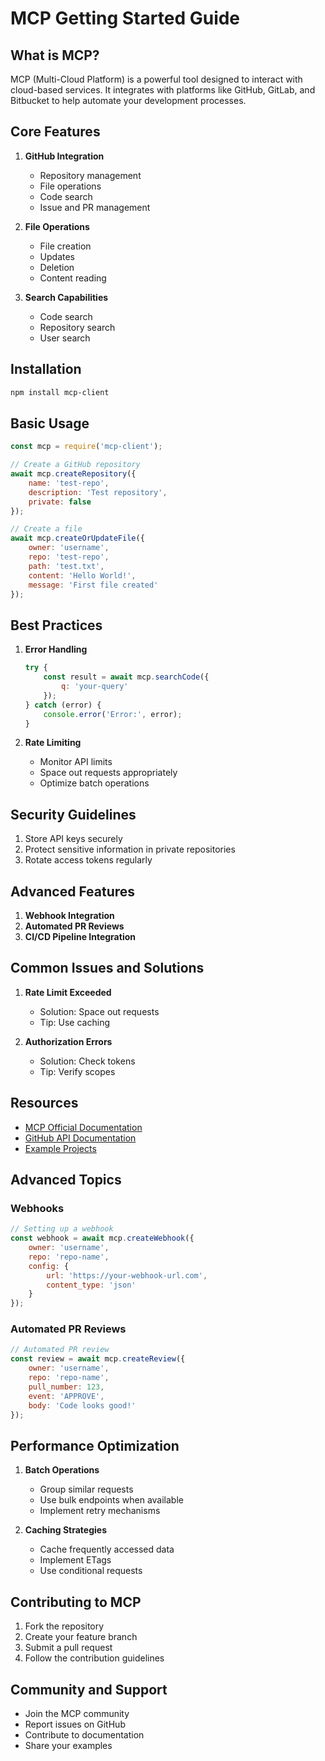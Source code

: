 # MCP Getting Started Guide

## What is MCP?

MCP (Multi-Cloud Platform) is a powerful tool designed to interact with cloud-based services. It integrates with platforms like GitHub, GitLab, and Bitbucket to help automate your development processes.

## Core Features

1. **GitHub Integration**
   - Repository management
   - File operations
   - Code search
   - Issue and PR management

2. **File Operations**
   - File creation
   - Updates
   - Deletion
   - Content reading

3. **Search Capabilities**
   - Code search
   - Repository search
   - User search

## Installation

```bash
npm install mcp-client
```

## Basic Usage

```javascript
const mcp = require('mcp-client');

// Create a GitHub repository
await mcp.createRepository({
    name: 'test-repo',
    description: 'Test repository',
    private: false
});

// Create a file
await mcp.createOrUpdateFile({
    owner: 'username',
    repo: 'test-repo',
    path: 'test.txt',
    content: 'Hello World!',
    message: 'First file created'
});
```

## Best Practices

1. **Error Handling**
   ```javascript
   try {
       const result = await mcp.searchCode({
           q: 'your-query'
       });
   } catch (error) {
       console.error('Error:', error);
   }
   ```

2. **Rate Limiting**
   - Monitor API limits
   - Space out requests appropriately
   - Optimize batch operations

## Security Guidelines

1. Store API keys securely
2. Protect sensitive information in private repositories
3. Rotate access tokens regularly

## Advanced Features

1. **Webhook Integration**
2. **Automated PR Reviews**
3. **CI/CD Pipeline Integration**

## Common Issues and Solutions

1. **Rate Limit Exceeded**
   - Solution: Space out requests
   - Tip: Use caching

2. **Authorization Errors**
   - Solution: Check tokens
   - Tip: Verify scopes

## Resources

- [MCP Official Documentation](#)
- [GitHub API Documentation](https://docs.github.com/en/rest)
- [Example Projects](https://github.com/topics/mcp)

## Advanced Topics

### Webhooks
```javascript
// Setting up a webhook
const webhook = await mcp.createWebhook({
    owner: 'username',
    repo: 'repo-name',
    config: {
        url: 'https://your-webhook-url.com',
        content_type: 'json'
    }
});
```

### Automated PR Reviews
```javascript
// Automated PR review
const review = await mcp.createReview({
    owner: 'username',
    repo: 'repo-name',
    pull_number: 123,
    event: 'APPROVE',
    body: 'Code looks good!'
});
```

## Performance Optimization

1. **Batch Operations**
   - Group similar requests
   - Use bulk endpoints when available
   - Implement retry mechanisms

2. **Caching Strategies**
   - Cache frequently accessed data
   - Implement ETags
   - Use conditional requests

## Contributing to MCP

1. Fork the repository
2. Create your feature branch
3. Submit a pull request
4. Follow the contribution guidelines

## Community and Support

- Join the MCP community
- Report issues on GitHub
- Contribute to documentation
- Share your examples